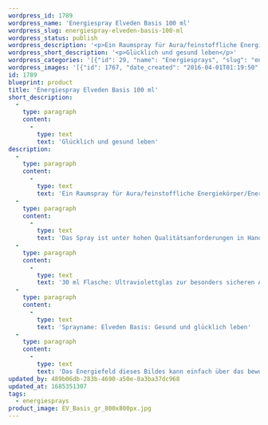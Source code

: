 ```yaml
---
wordpress_id: 1789
wordpress_name: 'Energiespray Elveden Basis 100 ml'
wordpress_slug: energiespray-elveden-basis-100-ml
wordpress_status: publish
wordpress_description: '<p>Ein Raumspray für Aura/feinstoffliche Energiekörper/Energiefelder. Aktivierbares feinstoffliches Schwingungsfeld: Gesundheit - Lebensfreude - Herzoffenheit: Gesund und glücklich leben. Ein leichtes Basisspray zur Kombination mit sämtlichen Elveden-Artikeln oder auch zum einfachen Einstieg in die Energiearbeit (feinstoffliche Schwingungsfelder).</p><p>Das Spray ist unter hohen Qualitätsanforderungen in Handarbeit in Deutschland hergestellt aus mehrfach gereinigtem und energetisiertem Wasser (76%, konserviert mit 96%igem Weingeist (24%). Abgestimmt auf das feinstoffliche Energiefeld ist eine Komposition von naturreinen ätherischen Ölen*.</p><p>30 ml Flasche: Ultraviolettglas zur besonders sicheren Aufbewahrung mit hochwertigem, goldfarbenen Metallpumpzerstäuber mit Schutzkappe (Steigrohr: Kunststoff). Etikett: wasserfest, leicht energetisiert mit dem Informationsfeld des Airsprays. Erhältlich auch als <a href="https://my.feenbaum.de/produkt/energiespray-elveden-basis-30-ml/">30 ml-Sprühflasche</a>.</p><p>Sprayname: Elveden Basis: Gesund und glücklich leben</p><p><a href="https://my.feenbaum.de/anwendung-energiesprays/">Anwendungshinweise</a></p><p>Das Energiefeld dieses Bildes kann einfach über das bewusste Konzentrieren auf den für sich selbst erwünschten inneren Zustand an Wissen, im Sinne eines symbolischen Tores, hinter dem sich der große Raum von Wissen unterschiedlichster Art öffnet, aktiviert werden. Es aktiviert sich jeweils der Teil des Bildenergiefeldes, der aktuell förderlich ist. Weitere Fragen zur Energiefeldtechnik beantworten wir gerne telefonisch, per Mail oder persönlich im Verlag in München und in unseren Kursen.</p>'
wordpress_short_description: '<p>Glücklich und gesund leben</p>'
wordpress_categories: '[{"id": 29, "name": "Energiesprays", "slug": "energiesprays"}]'
wordpress_images: '[{"id": 1767, "date_created": "2016-04-01T01:19:50", "date_created_gmt": "2016-03-31T21:19:50", "date_modified": "2016-04-01T01:19:50", "date_modified_gmt": "2016-03-31T21:19:50", "src": "https://my.feenbaum.de/wp-content/uploads/2016/03/EV_Basis_gr_800x800px.jpg", "name": "EV_Basis_gr_800x800px", "alt": ""}]'
id: 1789
blueprint: product
title: 'Energiespray Elveden Basis 100 ml'
short_description:
  -
    type: paragraph
    content:
      -
        type: text
        text: 'Glücklich und gesund leben'
description:
  -
    type: paragraph
    content:
      -
        type: text
        text: 'Ein Raumspray für Aura/feinstoffliche Energiekörper/Energiefelder. Aktivierbares feinstoffliches Schwingungsfeld: Gesundheit - Lebensfreude - Herzoffenheit: Gesund und glücklich leben. Ein leichtes Basisspray zur Kombination mit sämtlichen Elveden-Artikeln oder auch zum einfachen Einstieg in die Energiearbeit (feinstoffliche Schwingungsfelder).'
  -
    type: paragraph
    content:
      -
        type: text
        text: 'Das Spray ist unter hohen Qualitätsanforderungen in Handarbeit in Deutschland hergestellt aus mehrfach gereinigtem und energetisiertem Wasser (76%, konserviert mit 96%igem Weingeist (24%). Abgestimmt auf das feinstoffliche Energiefeld ist eine Komposition von naturreinen ätherischen Ölen*.'
  -
    type: paragraph
    content:
      -
        type: text
        text: '30 ml Flasche: Ultraviolettglas zur besonders sicheren Aufbewahrung mit hochwertigem, goldfarbenen Metallpumpzerstäuber mit Schutzkappe (Steigrohr: Kunststoff). Etikett: wasserfest, leicht energetisiert mit dem Informationsfeld des Airsprays. Erhältlich auch als 30 ml-Sprühflasche.'
  -
    type: paragraph
    content:
      -
        type: text
        text: 'Sprayname: Elveden Basis: Gesund und glücklich leben'
  -
    type: paragraph
    content:
      -
        type: text
        text: 'Das Energiefeld dieses Bildes kann einfach über das bewusste Konzentrieren auf den für sich selbst erwünschten inneren Zustand an Wissen, im Sinne eines symbolischen Tores, hinter dem sich der große Raum von Wissen unterschiedlichster Art öffnet, aktiviert werden. Es aktiviert sich jeweils der Teil des Bildenergiefeldes, der aktuell förderlich ist. Weitere Fragen zur Energiefeldtechnik beantworten wir gerne telefonisch, per Mail oder persönlich im Verlag in München und in unseren Kursen.'
updated_by: 489b06db-283b-4690-a50e-8a3ba37dc968
updated_at: 1685351307
tags:
  - energiesprays
product_image: EV_Basis_gr_800x800px.jpg
---
```

